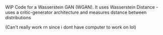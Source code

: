 WIP Code for a Wasserstein GAN (WGAN). 
It uses Wasserstein Distance  - uses a critic-generator architecture and measures dstance between distributions

(Can't really work rn since i dont have computer to work on lol)
